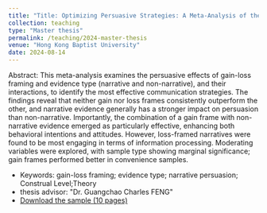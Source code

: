 ```yaml
---
title: "Title: Optimizing Persuasive Strategies: A Meta-Analysis of the Combined Effects of Gain-Loss Framing and Evidence Type"
collection: teaching
type: "Master thesis"
permalink: /teaching/2024-master-thesis
venue: "Hong Kong Baptist University"
date: 2024-08-14
---
```


Abstract: This meta-analysis examines the persuasive effects of gain-loss framing and evidence type (narrative and non-narrative), and their interactions, to identify the most effective communication strategies. The findings reveal that neither gain nor loss frames consistently outperform the other, and narrative evidence generally has a stronger impact on persuasion than non-narrative. Importantly, the combination of a gain frame with non-narrative evidence emerged as particularly effective, enhancing both behavioral intentions and attitudes. However, loss-framed narratives were found to be most engaging in terms of information processing. Moderating variables were explored, with sample type showing marginal significance; gain frames performed better in convenience samples. 

* Keywords: gain-loss framing; evidence type; narrative persuasion; Construal Level;Theory
* thesis advisor: "Dr. Guangchao Charles FENG"
* [Download the sample (10 pages)](http://academicpages.github.io/files/paper1.pdf)
